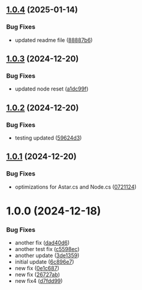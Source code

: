 ## [1.0.4](https://github.com/sudentaivals/com.sudentaivals.custom-astar/compare/v1.0.3...v1.0.4) (2025-01-14)


### Bug Fixes

* updated readme file ([88887b6](https://github.com/sudentaivals/com.sudentaivals.custom-astar/commit/88887b6be39cc1895cc0a3d85638c55c2a53914f))

## [1.0.3](https://github.com/sudentaivals/com.sudentaivals.custom-astar/compare/v1.0.2...v1.0.3) (2024-12-20)


### Bug Fixes

* updated node reset ([a1dc99f](https://github.com/sudentaivals/com.sudentaivals.custom-astar/commit/a1dc99ffe727a9e8e6cddf1b2d01db2c60dd8759))

## [1.0.2](https://github.com/sudentaivals/com.sudentaivals.custom-astar/compare/v1.0.1...v1.0.2) (2024-12-20)


### Bug Fixes

* testing updated ([59624d3](https://github.com/sudentaivals/com.sudentaivals.custom-astar/commit/59624d34bc148847edb222f41ce8b0f01d8bb8f8))

## [1.0.1](https://github.com/sudentaivals/com.sudentaivals.custom-astar/compare/v1.0.0...v1.0.1) (2024-12-20)


### Bug Fixes

* optimizations for Astar.cs and Node.cs ([0721124](https://github.com/sudentaivals/com.sudentaivals.custom-astar/commit/07211248ec01733005e8ab62ac70e196e2c0ea83))

# 1.0.0 (2024-12-18)


### Bug Fixes

* another fix ([dad40d6](https://github.com/sudentaivals/com.sudentaivals.custom-astar/commit/dad40d6a6613a065ad323891bf9bb31fbdf8234d))
* another test fix ([c5598ec](https://github.com/sudentaivals/com.sudentaivals.custom-astar/commit/c5598ecce5a2025a90be954cbcefa4df70d9c51c))
* another update ([3de1359](https://github.com/sudentaivals/com.sudentaivals.custom-astar/commit/3de135907d66e658e7fb78d9060ce3edbd0bbb93))
* initial update ([6c896e7](https://github.com/sudentaivals/com.sudentaivals.custom-astar/commit/6c896e7a800ad8f6e2a6106842d31452fcacb9d3))
* new fix ([0e1c687](https://github.com/sudentaivals/com.sudentaivals.custom-astar/commit/0e1c687a23e727d17ab6ea268bca3fcfe979bb68))
* new fix ([26727ab](https://github.com/sudentaivals/com.sudentaivals.custom-astar/commit/26727ab4e88cc819f7d198019471a2ce2b0159b2))
* new fix4 ([d7fdd99](https://github.com/sudentaivals/com.sudentaivals.custom-astar/commit/d7fdd999257f4b0d7a83b517b071cb121f80d48f))
